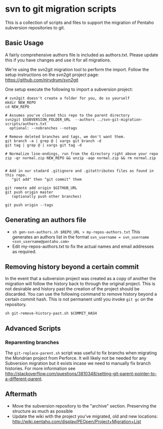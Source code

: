 # svn to git migration scripts

This is a collection of scripts and files to support the migration of Pentaho subversion repositories to git.

## Basic Usage

A fairly comprehensive authors file is included as authors.txt. Please update this if you have changes and use it for all migrations.

We're using the svn2git migration tool to perform the import. Follow the setup instructions on the svn2git project page:  
https://github.com/nirvdrum/svn2git  

One setup execute the following to import a subversion project:

    # svn2git doesn't create a folder for you, do so yourself
    mkdir NEW_REPO  
    cd NEW_REPO  

    # Assumes you've cloned this repo to the parent directory
    svn2git $SUBVERSION_FOLDER_URL  --authors ../svn-git-migration-scripts/authors.txt  
      optional: --nobranches --notags  

    # Remove deleted branches and tags, we don't want them.
    git branch -a | grep @ | xargs git branch -d  
    git tag | grep @ | xargs git tag -d  
    
    # Normalize line-endings, run from the directory right above your repo
    zip -qr normal.zip NEW_REPO && unzip -aqo normal.zip && rm normal.zip
    
    
    # Add in our stadard .gitignore and .gitattributes files as found in this repo.
       "git add" then "git commit" them  
  
    git remote add origin $GITHUB_URL  
    git push origin master  
       (optionally push other branches)  
  
    git push origin --tags  


## Generating an authors file

- `sh gen-svn-authors.sh $REPO_URL > my-repos-authors.txt` This generates an authors list in the format `svn_username = svn_username <svn_username@pentaho.com>`
- Edit my-repos-authors.txt to fix the actual names and email addresses as required.

## Removing history beyond a certain commit

In the event that a subversion project was created as a copy of another the migration will follow the history back to through the original project. This is not desirable and history past the creation of the project should be discarded. You can use the following command to remove history beyond a certain commit hash. This is not permanent until you invoke `git gc` on the repository.

`sh git-remove-history-past.sh $COMMIT_HASH`

## Advanced Scripts

### Reparenting branches

The `git-replace-parent.sh` script was useful to fix branchs when migrating the Mondrian project from Perforce. It will likely not be needed for any Subversion migration but it exists incase we need to manually fix branch histories. For more information see http://stackoverflow.com/questions/3810348/setting-git-parent-pointer-to-a-different-parent.

## Aftermath

- Move the subversion repository to the "archive" section. Preserving the structure as much as possible
- Update the wiki with the project you've migrated, old and new locations: http://wiki.pentaho.com/display/PEOpen/Project+Migration+List
